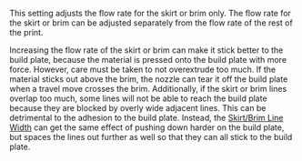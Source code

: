 This setting adjusts the flow rate for the skirt or brim only. The flow rate for the skirt or brim can be adjusted separately from the flow rate of the rest of the print.

Increasing the flow rate of the skirt or brim can make it stick better to the build plate, because the material is pressed onto the build plate with more force. However, care must be taken to not overextrude too much. If the material sticks out above the brim, the nozzle can tear it off the build plate when a travel move crosses the brim. Additionally, if the skirt or brim lines overlap too much, some lines will not be able to reach the build plate because they are blocked by overly wide adjacent lines. This can be detrimental to the adhesion to the build plate. Instead, the [Skirt/Brim Line Width](../resolution/skirt_brim_line_width.md) can get the same effect of pushing down harder on the build plate, but spaces the lines out further as well so that they can all stick to the build plate.